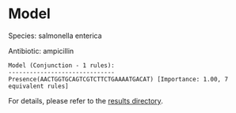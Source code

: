 
# Model

Species: salmonella enterica

Antibiotic: ampicillin

```
Model (Conjunction - 1 rules):
------------------------------
Presence(AACTGGTGCAGTCGTCTTCTGAAAATGACAT) [Importance: 1.00, 7 equivalent rules]

```

For details, please refer to the [results directory](../../../../../results/scm_b/salmonella+enterica/ampicillin/repeat_9/).

